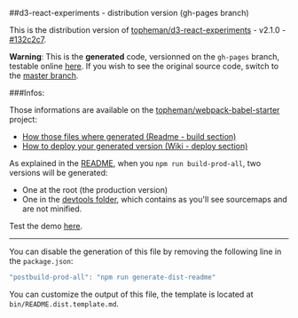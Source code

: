 ##d3-react-experiments - distribution version (gh-pages branch)

This is the distribution version of [topheman/d3-react-experiments](https://github.com/topheman/d3-react-experiments) - v2.1.0 - [#132c2c7](https://github.com/topheman/d3-react-experiments/tree/132c2c782765f18e54b9c518d4075a5009ca16e1).

**Warning**: This is the **generated** code, versionned on the `gh-pages` branch, testable online [here](https://topheman.github.io/d3-react-experiments/). If you wish to see the original source code, switch to the [master branch](https://github.com/topheman/d3-react-experiments).

###Infos:

Those informations are available on the [topheman/webpack-babel-starter](https://github.com/topheman/webpack-babel-starter) project:

* [How those files where generated (Readme - build section)](https://github.com/topheman/webpack-babel-starter#build)
* [How to deploy your generated version (Wiki - deploy section)](https://github.com/topheman/webpack-babel-starter/wiki#deploy)

As explained in the [README](https://github.com/topheman/webpack-babel-starter#build), when you `npm run build-prod-all`, two versions will be generated:

* One at the root (the production version)
* One in the [devtools folder](https://github.com/topheman/d3-react-experiments/tree/gh-pages/devtools), which contains as you'll see sourcemaps and are not minified.

Test the demo [here](https://topheman.github.io/d3-react-experiments/).

------

You can disable the generation of this file by removing the following line in the `package.json`:

```js
"postbuild-prod-all": "npm run generate-dist-readme"
```

You can customize the output of this file, the template is located at `bin/README.dist.template.md`.
